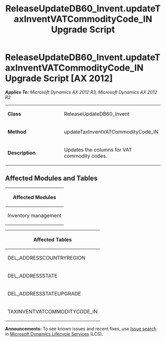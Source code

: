 ﻿---
title: ReleaseUpdateDB60_Invent.updateTaxInventVATCommodityCode_IN Upgrade Script
TOCTitle: ReleaseUpdateDB60_Invent.updateTaxInventVATCommodityCode_IN Upgrade Script
ms:assetid: f8ab855e-b447-6fab-c0fa-29f69cbb8956
ms:mtpsurl: https://msdn.microsoft.com/en-us/library/JJ720040(v=AX.60)
ms:contentKeyID: 49712346
ms.date: 05/18/2015
mtps_version: v=AX.60
---

# ReleaseUpdateDB60\_Invent.updateTaxInventVATCommodityCode\_IN Upgrade Script [AX 2012]


_**Applies To:** Microsoft Dynamics AX 2012 R3, Microsoft Dynamics AX 2012 R2_

<table>
<colgroup>
<col style="width: 50%" />
<col style="width: 50%" />
</colgroup>
<tbody>
<tr class="odd">
<td><p><strong>Class</strong></p></td>
<td><p>ReleaseUpdateDB60_Invent</p></td>
</tr>
<tr class="even">
<td><p><strong>Method</strong></p></td>
<td><p>updateTaxInventVATCommodityCode_IN</p></td>
</tr>
<tr class="odd">
<td><p><strong>Description</strong></p></td>
<td><p>Updates the columns for VAT commodity codes.</p></td>
</tr>
</tbody>
</table>


## Affected Modules and Tables

<table>
<colgroup>
<col style="width: 100%" />
</colgroup>
<thead>
<tr class="header">
<th><p>Affected Modules</p></th>
</tr>
</thead>
<tbody>
<tr class="odd">
<td><p>Inventory management</p></td>
</tr>
</tbody>
</table>


<table>
<colgroup>
<col style="width: 100%" />
</colgroup>
<thead>
<tr class="header">
<th><p>Affected Tables</p></th>
</tr>
</thead>
<tbody>
<tr class="odd">
<td><p>DEL_ADDRESSCOUNTRYREGION</p></td>
</tr>
<tr class="even">
<td><p>DEL_ADDRESSSTATE</p></td>
</tr>
<tr class="odd">
<td><p>DEL_ADDRESSSTATEUPGRADE</p></td>
</tr>
<tr class="even">
<td><p>TAXINVENTVATCOMMODITYCODE_IN</p></td>
</tr>
</tbody>
</table>

  
**Announcements:** To see known issues and recent fixes, use [Issue search](http://go.microsoft.com/fwlink/?linkid=389258) in [Microsoft Dynamics Lifecycle Services](http://go.microsoft.com/fwlink/?linkid=306505) (LCS).

